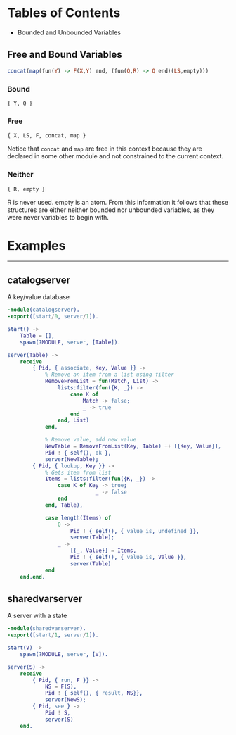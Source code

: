 # Tables of Contents

* Bounded and Unbounded Variables

## Free and Bound Variables

```Haskell
concat(map(fun(Y) -> F(X,Y) end, (fun(Q,R) -> Q end)(LS,empty)))
```

### Bound

```
{ Y, Q }
```

### Free

```
{ X, LS, F, concat, map }
```

Notice that `concat` and `map` are free in this context because they are declared in some other module and not constrained to the current context.

### Neither

```
{ R, empty }
```

R is never used. empty is an atom. From this information it follows that these structures are either neither bounded nor unbounded variables, as they were never variables to begin with.

# Examples

---

## catalogserver

A key/value database

```erlang
-module(catalogserver).
-export([start/0, server/1]).

start() ->
    Table = [],
    spawn(?MODULE, server, [Table]).

server(Table) -> 
    receive 
        { Pid, { associate, Key, Value }} ->
            % Remove an item from a list using filter
            RemoveFromList = fun(Match, List) -> 
                lists:filter(fun({K, _}) ->
                    case K of
                        Match -> false;
                        _ -> true
                    end
                end, List)
            end,

            % Remove value, add new value
            NewTable = RemoveFromList(Key, Table) ++ [{Key, Value}],             
            Pid ! { self(), ok }, 
            server(NewTable);
        { Pid, { lookup, Key }} ->   
            % Gets item from list
            Items = lists:filter(fun({K, _}) ->
                case K of Key -> true;
                            _ -> false
                end 
            end, Table),

            case length(Items) of
                0 -> 
                    Pid ! { self(), { value_is, undefined }}, 
                    server(Table);
                _ -> 
                    [{_, Value}] = Items,
                    Pid ! { self(), { value_is, Value }}, 
                    server(Table)
            end
    end.end.
```

## sharedvarserver

A server with a state

```erlang
-module(sharedvarserver).
-export([start/1, server/1]).

start(V) -> 
    spawn(?MODULE, server, [V]).

server(S) ->
    receive 
        { Pid, { run, F }} -> 
            NS = F(S),
            Pid ! { self(), { result, NS}},
            server(NewS);
        { Pid, see } ->
            Pid ! S,
            server(S) 
    end.
```



